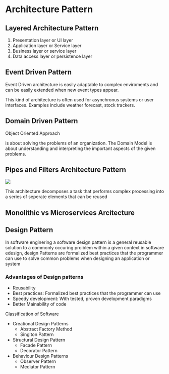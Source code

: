 # Architecture Pattern

## Layered Architecture Pattern

1. Presentation layer or UI layer 
2. Application layer or Service layer
3. Business layer or service layer 
4. Data access layer or persistence layer

## Event Driven Pattern

Event Driven architecture is easily adaptable to complex enviroments and can be easily extended when new event types appear. 

This kind of architecture is often used for asynchronus systems or user interfaces. Examples include weather forecast, stock trackers.

## Domain Driven Pattern

Object Oriented Approach

is about solving the problems of an organization. The Domain Model is about understanding and interpreting the important aspects of the given problems. 



## Pipes and Filters Architecture Pattern

![](https://miro.medium.com/max/652/1*C1aXSo3klBPgPZSi8ZFhHw.png)

This architecture decomposes a task that performs complex processing into a series of seperate elements that can be reused 

## Monolithic vs Microservices Arcitecture



## Design Pattern

In software enginering a software design pattern is a general reusable solution to a commonly occuring proiblem within a given context in software edesign, design Patterns are formalized best practices that the programmer can use to solve common problems when designing an application or system

### Advantages of Design patterns
- Reusability
- Best practices: Formalized best practices that the programmer can use 
- Speedy development: With tested, proven development paradigms
- Better Mainability of code

Classification of Software 
- Creational Design Patterns
    - Abstract Factory Method
    - Singlton Pattern
-  Structural Design Pattern
    - Facade Pattern
    - Decorator Pattern 
- Behaviour Design Patterns 
    - Observer Pattern
    - Mediator Pattern 
